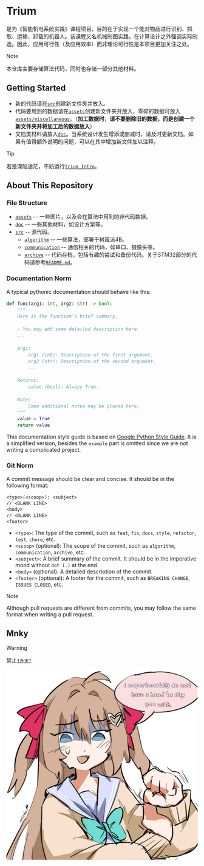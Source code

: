 # Trium

是为《智能机电系统实践》课程项目，目的在于实现一个能对物品进行识别、抓取、运输、卸载的机器人。该课程又名机械制图实践，在计算设计之外强调实际制造。因此，应用可行性（及应用效率）而非理论可行性是本项目更加关注之处。

> [!NOTE]
> 本仓库主要存储算法代码，同时也存储一部分其他材料。

## Getting Started

- 新的代码请在[`src`](src/)创建新文件夹并放入。
- 代码要用到的数据请在[`assets`](assets/)创建新文件夹并放入，零碎的数据可放入[`assets/miscellaneous`](assets/miscellaneous/)。（**加工数据时，请不要删除旧的数据，而是创建一个新文件夹并将加工后的数据放入**）
- 文档类材料请放入[`doc`](doc/)。当系统设计发生增添或删减时，请及时更新文档。如果有值得额外说明的问题，可以在其中增加新文件加以注释。

> [!TIP]
> 若是深陷迷茫，不妨运行[`Trium_Intro`](Trium_Intro.bat)。

## About This Repository

### File Structure

- [`assets`](assets/) -- 一些图片，以及会在算法中用到的非代码数据。
- [`doc`](doc/) -- 一些其他材料，如设计方案等。
- [`src`](src/) -- 源代码。
  <!-- - [`simulation`](src/simulation/) -- 基于pymunk的路径规划与避障算法。
  - [`simulation2`](src/simulation2/) -- 基于pymunk的路径规划与避障算法第二代。真实性++，收集效果--
  - [`vision`](src/vision/) -- 基于树莓派OpenCV的图像识别算法。
  - [vision3/](src/vision3/) -- 基于树莓派OpenCV的图像识别算法第三代。
  - [vision2/](src/vision2/) -- 基于树莓派OpenCV的图像识别算法第二代（但是比第三代更新，编号问题）。
  - [main_prog](src/main_prog) -- STM32主程序。由于STM32工程的代码相对较为繁杂，此处存放的又为完整工程文件，因此CubeIDE端的同步请手动进行操作。在CubeIDE中进行更改后，请将完整工程文件夹拷贝至此处替换。 -->
  - [`algorithm`](src/algorithm/) -- 一些算法，部署于树莓派4B。
  - [`communication`](src/communication/) -- 通信相关的代码，如串口、摄像头等。
  - [`archive`](src/archive/) -- 代码存档，包括有趣的尝试和备份代码。关于STM32部分的代码请参考[`README.md`](src/archive/main_prog/README.md)。

### Documentation Norm

A typical pythonic documentation should behave like this:

```python
def func(arg1: int, arg2: str) -> bool:
    """
    Here is the function's brief summary.

    - You may add some detailed description here.
    ...

    Args:
        arg1 (int): Description of the first argument.
        arg2 (str): Description of the second argument.
        ...

    Returns:
        value (bool): Always True.

    Note:
        Some additional notes may be placed here.
    """
    value = True
    return value
```

This documentation style guide is based on [Google Python Style Guide](https://google.github.io/styleguide/pyguide.html). It is a simplified version, besides the `example` part is omitted since we are not writing a complicated project.

### Git Norm

A commit message should be clear and concise. It should be in the following format:

```git
<type>(<scoop>): <subject>
// <BLANK LINE>
<body>
// <BLANK LINE>
<footer>
```

- `<type>`: The type of the commit, such as `feat`, `fix`, `docs`, `style`, `refactor`, `test`, `chore`, etc.
- `<scoop>` (optional): The scope of the commit, such as `algorithm`, `communication`, `archive`, etc.
- `<subject>`: A brief summary of the commit. It should be in the imperative mood without `dot (.)` at the end.
- `<body>` (optional): A detailed description of the commit.
- `<footer>` (optional): A footer for the commit, such as `BREAKING CHANGE`, `ISSUES CLOSED`, etc.

> [!NOTE]
> Although pull requests are different from commits, you may follow the same format when writing a pull request.

## Mnky

> [!WARNING]
> 禁止[`†升天†`](https://www.bilibili.com/video/BV1gU4y187xA/)

![Mnky](assets/miscellaneous/justice.jpg)
